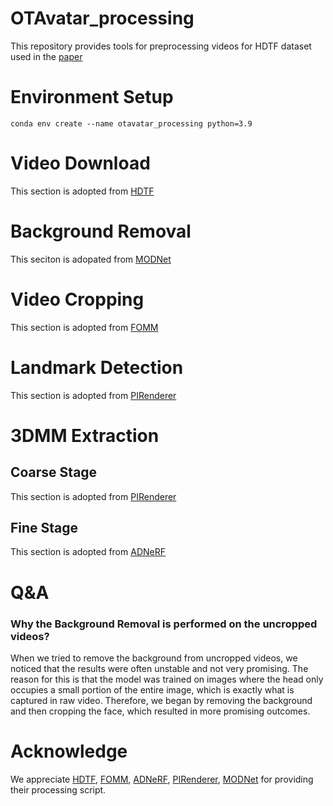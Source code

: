 # OTAvatar_processing
This repository provides tools for preprocessing videos for HDTF dataset used in the [paper](https://github.com/theEricMa/OTAvatar)

# Environment Setup
```
conda env create --name otavatar_processing python=3.9
```

# Video Download
This section is adopted from [HDTF](https://github.com/MRzzm/HDTF)

# Background Removal
This seciton is adopated from [MODNet](https://github.com/ZHKKKe/MODNet)

# Video Cropping
This section is adopted from [FOMM](https://github.com/AliaksandrSiarohin/video-preprocessing)

# Landmark Detection
This section is adopted from [PIRenderer](https://github.com/RenYurui/PIRender)

# 3DMM Extraction
## Coarse Stage
This section is adopted from [PIRenderer](https://github.com/RenYurui/PIRender)

## Fine Stage
This section is adopted from [ADNeRF](https://github.com/YudongGuo/AD-NeRF)

# Q&A
### Why the Background Removal is performed on the uncropped videos?
When we tried to remove the background from uncropped videos, we noticed that the results were often unstable and not very promising. The reason for this is that the model was trained on images where the head only occupies a small portion of the entire image, which is exactly what is captured in raw video. Therefore, we began by removing the background and then cropping the face, which resulted in more promising outcomes.

# Acknowledge
We appreciate [HDTF](https://github.com/MRzzm/HDTF), [FOMM](https://github.com/AliaksandrSiarohin/video-preprocessing), [ADNeRF](https://github.com/YudongGuo/AD-NeRF), [PIRenderer](https://github.com/RenYurui/PIRender), [MODNet](https://github.com/ZHKKKe/MODNet) for providing their processing script.
